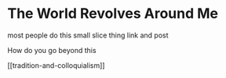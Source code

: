 # The World Revolves Around Me

most people do this
small slice thing link and post

How do you go beyond this 

[[tradition-and-colloquialism]]